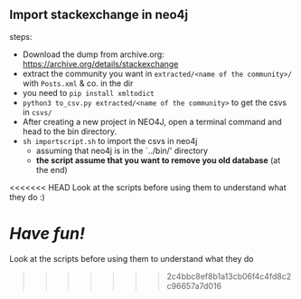 ## Import stackexchange in neo4j

steps:

- Download the dump from archive.org: https://archive.org/details/stackexchange
- extract the community you want in `extracted/<name of the community>/` with `Posts.xml` & co. in the dir
- you need to `pip install xmltodict`
- `python3 to_csv.py extracted/<name of the community>` to get the csvs in `csvs/`
- After creating a new project in NEO4J, open a terminal command and head to the bin directory. 
- `sh importscript.sh` to import the csvs in neo4j
   - assuming that neo4j is in the `../bin/' directory
   - **the script assume that you want to remove you old database** (at the end)

<<<<<<< HEAD
Look at the scripts before using them to understand what they do :)

*Have fun!*
=======
Look at the scripts before using them to understand what they do
>>>>>>> 2c4bbc8ef8b1a13cb06f4c4fd8c2c96657a7d016
